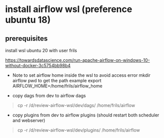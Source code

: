 # install airflow wsl (preference ubuntu 18)

## prerequisites

install wsl ubuntu 20 with user frils

https://towardsdatascience.com/run-apache-airflow-on-windows-10-without-docker-3c5754bb98b4

* Note to set airflow home inside the wsl to avoid access error mkdir airflow pwd to get the path example export
  AIRFLOW_HOME=/home/frils/airflow_home


* copy dags from dev to airflow dags

> cp -r /d/review-airflow-wsl/dev/dags/ /home/frils/airflow

* copy plugins from dev to airflow plugins (should restart both scheduler and webserver)

> cp -r /d/review-airflow-wsl/dev/plugins/ /home/frils/airflow
